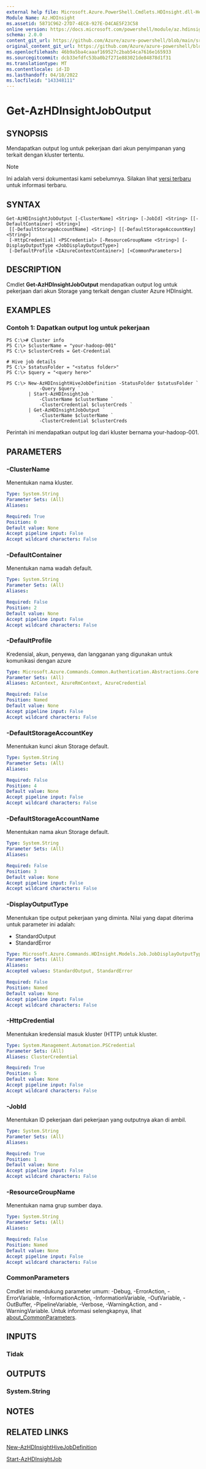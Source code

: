 ```yaml
---
external help file: Microsoft.Azure.PowerShell.Cmdlets.HDInsight.dll-Help.xml
Module Name: Az.HDInsight
ms.assetid: 5871C962-27D7-4EC8-927E-D4CAE5F23C58
online version: https://docs.microsoft.com/powershell/module/az.hdinsight/get-azhdinsightjoboutput
schema: 2.0.0
content_git_url: https://github.com/Azure/azure-powershell/blob/main/src/HDInsight/HDInsight/help/Get-AzHDInsightJobOutput.md
original_content_git_url: https://github.com/Azure/azure-powershell/blob/main/src/HDInsight/HDInsight/help/Get-AzHDInsightJobOutput.md
ms.openlocfilehash: 46b9a5ba4caaaf169527c2bab54ca7616e165933
ms.sourcegitcommit: dcb33efdfc53ba0b2f271e883021de84878d1f31
ms.translationtype: MT
ms.contentlocale: id-ID
ms.lasthandoff: 04/18/2022
ms.locfileid: "143348111"
---
```

# Get-AzHDInsightJobOutput

## SYNOPSIS
Mendapatkan output log untuk pekerjaan dari akun penyimpanan yang terkait dengan kluster tertentu.

> [!NOTE]
>Ini adalah versi dokumentasi kami sebelumnya. Silakan lihat [versi terbaru](/powershell/module/az.hdinsight/get-azhdinsightjoboutput) untuk informasi terbaru.

## SYNTAX

```
Get-AzHDInsightJobOutput [-ClusterName] <String> [-JobId] <String> [[-DefaultContainer] <String>]
 [[-DefaultStorageAccountName] <String>] [[-DefaultStorageAccountKey] <String>]
 [-HttpCredential] <PSCredential> [-ResourceGroupName <String>] [-DisplayOutputType <JobDisplayOutputType>]
 [-DefaultProfile <IAzureContextContainer>] [<CommonParameters>]
```

## DESCRIPTION
Cmdlet **Get-AzHDInsightJobOutput** mendapatkan output log untuk pekerjaan dari akun Storage yang terkait dengan cluster Azure HDInsight.

## EXAMPLES

### Contoh 1: Dapatkan output log untuk pekerjaan
```
PS C:\># Cluster info
PS C:\> $clusterName = "your-hadoop-001"
PS C:\> $clusterCreds = Get-Credential

# Hive job details
PS C:\> $statusFolder = "<status folder>"
PS C:\> $query = "<query here>"

PS C:\> New-AzHDInsightHiveJobDefinition -StatusFolder $statusFolder `
            -Query $query `
        | Start-AzHDInsightJob `
            -ClusterName $clusterName `
            -ClusterCredential $clusterCreds `
        | Get-AzHDInsightJobOutput `
            -ClusterName $clusterName `
            -ClusterCredential $clusterCreds
```

Perintah ini mendapatkan output log dari kluster bernama your-hadoop-001.

## PARAMETERS

### -ClusterName
Menentukan nama kluster.

```yaml
Type: System.String
Parameter Sets: (All)
Aliases:

Required: True
Position: 0
Default value: None
Accept pipeline input: False
Accept wildcard characters: False
```

### -DefaultContainer
Menentukan nama wadah default.

```yaml
Type: System.String
Parameter Sets: (All)
Aliases:

Required: False
Position: 2
Default value: None
Accept pipeline input: False
Accept wildcard characters: False
```

### -DefaultProfile
Kredensial, akun, penyewa, dan langganan yang digunakan untuk komunikasi dengan azure

```yaml
Type: Microsoft.Azure.Commands.Common.Authentication.Abstractions.Core.IAzureContextContainer
Parameter Sets: (All)
Aliases: AzContext, AzureRmContext, AzureCredential

Required: False
Position: Named
Default value: None
Accept pipeline input: False
Accept wildcard characters: False
```

### -DefaultStorageAccountKey
Menentukan kunci akun Storage default.

```yaml
Type: System.String
Parameter Sets: (All)
Aliases:

Required: False
Position: 4
Default value: None
Accept pipeline input: False
Accept wildcard characters: False
```

### -DefaultStorageAccountName
Menentukan nama akun Storage default.

```yaml
Type: System.String
Parameter Sets: (All)
Aliases:

Required: False
Position: 3
Default value: None
Accept pipeline input: False
Accept wildcard characters: False
```

### -DisplayOutputType
Menentukan tipe output pekerjaan yang diminta.
Nilai yang dapat diterima untuk parameter ini adalah:
- StandardOutput
- StandardError

```yaml
Type: Microsoft.Azure.Commands.HDInsight.Models.Job.JobDisplayOutputType
Parameter Sets: (All)
Aliases:
Accepted values: StandardOutput, StandardError

Required: False
Position: Named
Default value: None
Accept pipeline input: False
Accept wildcard characters: False
```

### -HttpCredential
Menentukan kredensial masuk kluster (HTTP) untuk kluster.

```yaml
Type: System.Management.Automation.PSCredential
Parameter Sets: (All)
Aliases: ClusterCredential

Required: True
Position: 5
Default value: None
Accept pipeline input: False
Accept wildcard characters: False
```

### -JobId
Menentukan ID pekerjaan dari pekerjaan yang outputnya akan di ambil.

```yaml
Type: System.String
Parameter Sets: (All)
Aliases:

Required: True
Position: 1
Default value: None
Accept pipeline input: False
Accept wildcard characters: False
```

### -ResourceGroupName
Menentukan nama grup sumber daya.

```yaml
Type: System.String
Parameter Sets: (All)
Aliases:

Required: False
Position: Named
Default value: None
Accept pipeline input: False
Accept wildcard characters: False
```

### CommonParameters
Cmdlet ini mendukung parameter umum: -Debug, -ErrorAction, -ErrorVariable, -InformationAction, -InformationVariable, -OutVariable, -OutBuffer, -PipelineVariable, -Verbose, -WarningAction, and -WarningVariable. Untuk informasi selengkapnya, lihat [about_CommonParameters](http://go.microsoft.com/fwlink/?LinkID=113216).

## INPUTS

### Tidak

## OUTPUTS

### System.String

## NOTES

## RELATED LINKS

[New-AzHDInsightHiveJobDefinition](./New-AzHDInsightHiveJobDefinition.md)

[Start-AzHDInsightJob](./Start-AzHDInsightJob.md)


